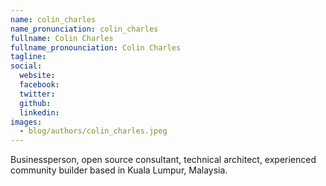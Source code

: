 ```yaml
---
name: colin_charles
name_pronunciation: colin_charles
fullname: Colin Charles
fullname_pronounciation: Colin Charles
tagline: 
social:
  website: 
  facebook:
  twitter:
  github: 
  linkedin: 
images:
  - blog/authors/colin_charles.jpeg
---
```


Businessperson, open source consultant, technical architect, experienced community builder based in Kuala Lumpur, Malaysia.